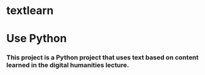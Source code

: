 # textlearn
# Use Python

### This project is a Python project that uses text based on content learned in the digital humanities lecture.
